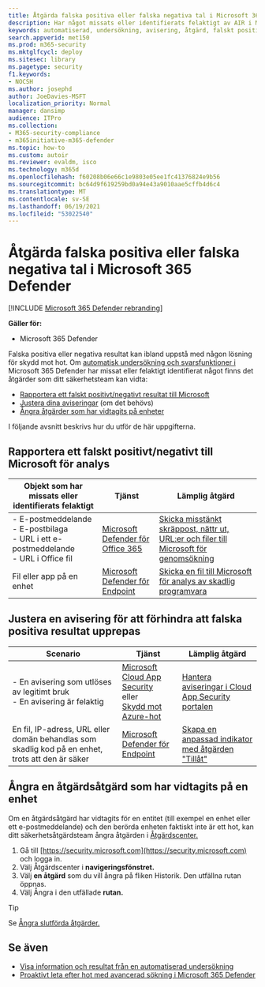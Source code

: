 ```yaml
---
title: Åtgärda falska positiva eller falska negativa tal i Microsoft 365 Defender
description: Har något missats eller identifierats felaktigt av AIR i Microsoft 365 Defender? Lär dig hur du skickar falska positiva eller falska negativa tal till Microsoft för analys.
keywords: automatiserad, undersökning, avisering, åtgärd, falskt positivt, falskt negativt
search.appverid: met150
ms.prod: m365-security
ms.mktglfcycl: deploy
ms.sitesec: library
ms.pagetype: security
f1.keywords:
- NOCSH
ms.author: josephd
author: JoeDavies-MSFT
localization_priority: Normal
manager: dansimp
audience: ITPro
ms.collection:
- M365-security-compliance
- m365initiative-m365-defender
ms.topic: how-to
ms.custom: autoir
ms.reviewer: evaldm, isco
ms.technology: m365d
ms.openlocfilehash: f60208b06e66c1e9803e05ee1fc41376824e9b56
ms.sourcegitcommit: bc64d9f619259bd0a94e43a9010aae5cffb4d6c4
ms.translationtype: MT
ms.contentlocale: sv-SE
ms.lasthandoff: 06/19/2021
ms.locfileid: "53022540"
---
```

# <a name="address-false-positives-or-false-negatives-in-microsoft-365-defender"></a>Åtgärda falska positiva eller falska negativa tal i Microsoft 365 Defender

[!INCLUDE [Microsoft 365 Defender rebranding](../includes/microsoft-defender.md)]

**Gäller för:**
- Microsoft 365 Defender

Falska positiva eller negativa resultat kan ibland uppstå med någon lösning för skydd mot hot. Om [automatisk undersökning och svarsfunktioner i](m365d-autoir.md) Microsoft 365 Defender har missat eller felaktigt identifierat något finns det åtgärder som ditt säkerhetsteam kan vidta:

- [Rapportera ett falskt positivt/negativt resultat till Microsoft](#report-a-false-positivenegative-to-microsoft-for-analysis)
- [Justera dina aviseringar](#adjust-an-alert-to-prevent-false-positives-from-recurring) (om det behövs)
- [Ångra åtgärder som har vidtagits på enheter](#undo-a-remediation-action-that-was-taken-on-a-device)

I följande avsnitt beskrivs hur du utför de här uppgifterna.

## <a name="report-a-false-positivenegative-to-microsoft-for-analysis"></a>Rapportera ett falskt positivt/negativt till Microsoft för analys

|Objekt som har missats eller identifierats felaktigt |Tjänst  |Lämplig åtgärd  |
|---------|---------|---------|
|- E-postmeddelande <br/>- E-postbilaga <br/>- URL i ett e-postmeddelande<br/>- URL i Office fil      |[Microsoft Defender för Office 365](/microsoft-365/security/office-365-security/defender-for-office-365)        |[Skicka misstänkt skräppost, nättr ut, URL:er och filer till Microsoft för genomsökning](../office-365-security/admin-submission.md)         |
|Fil eller app på en enhet    |[Microsoft Defender för Endpoint](/windows/security/threat-protection)         |[Skicka en fil till Microsoft för analys av skadlig programvara](https://www.microsoft.com/wdsi/filesubmission)         |

## <a name="adjust-an-alert-to-prevent-false-positives-from-recurring"></a>Justera en avisering för att förhindra att falska positiva resultat upprepas

|Scenario |Tjänst |Lämplig åtgärd |
|--------|--------|--------|
|- En avisering som utlöses av legitimt bruk <br/>- En avisering är felaktig    |[Microsoft Cloud App Security](/cloud-app-security)<br/> eller <br/>[Skydd mot Azure-hot](/azure/security/fundamentals/threat-detection)         |[Hantera aviseringar i Cloud App Security portalen](/cloud-app-security/managing-alerts)         |
|En fil, IP-adress, URL eller domän behandlas som skadlig kod på en enhet, trots att den är säker|[Microsoft Defender för Endpoint](/windows/security/threat-protection) |[Skapa en anpassad indikator med åtgärden "Tillåt"](/windows/security/threat-protection/microsoft-defender-atp/manage-indicators) |

## <a name="undo-a-remediation-action-that-was-taken-on-a-device"></a>Ångra en åtgärdsåtgärd som har vidtagits på en enhet

Om en åtgärdsåtgärd har vidtagits för en entitet (till exempel en enhet eller ett e-postmeddelande) och den berörda enheten faktiskt inte är ett hot, kan ditt säkerhetsåtgärdsteam ångra åtgärden i [Åtgärdscenter.](m365d-action-center.md)

1. Gå till [https://security.microsoft.com](https://security.microsoft.com) och logga in. 
2. Välj Åtgärdscenter i **navigeringsfönstret.** 
3. Välj **en åtgärd** som du vill ångra på fliken Historik. Den utfällna rutan öppnas.
4. Välj Ångra i den utfällade **rutan.**

> [!TIP]
> Se [Ångra slutförda åtgärder.](m365d-autoir-actions.md#undo-completed-actions)

## <a name="see-also"></a>Se även

- [Visa information och resultat från en automatiserad undersökning](m365d-autoir-results.md)
- [Proaktivt leta efter hot med avancerad sökning i Microsoft 365 Defender](advanced-hunting-overview.md)
